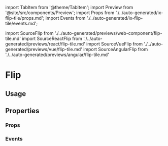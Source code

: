 import TabItem from '@theme/TabItem';
import Preview from '@site/src/components/Preview';
import Props from './../auto-generated/ix-flip-tile/props.md';
import Events from './../auto-generated/ix-flip-tile/events.md';

import SourceFlip from './../auto-generated/previews/web-component/flip-tile.md'
import SourceReactFlip from './../auto-generated/previews/react/flip-tile.md'
import SourceVueFlip from './../auto-generated/previews/vue/flip-tile.md'
import SourceAngularFlip from './../auto-generated/previews/angular/flip-tile.md'

# Flip

## Usage

<Preview name="flip-tile" height="35rem">
  <TabItem value="javascript">
    <SourceFlip />
  </TabItem>
  <TabItem value="react">
    <SourceReactFlip />
  </TabItem>
  <TabItem value="vue">
    <SourceVueFlip />
  </TabItem>
  <TabItem value="angular">
    <SourceAngularFlip />
  </TabItem>
</Preview>

## Properties

### Props

<Props />

### Events

<Events />
